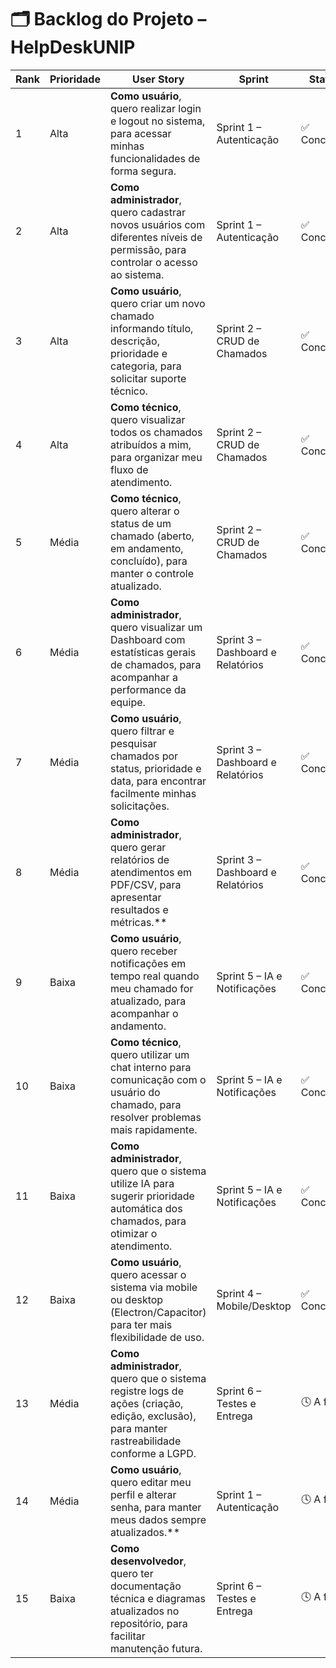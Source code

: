 # 🗂️ Backlog do Projeto – HelpDeskUNIP 

| **Rank** | **Prioridade** | **User Story** | **Sprint** | **Status** |
|--------------|-------------------|----------------------|----------------|----------------|
| 1 | Alta | **Como usuário**, quero realizar login e logout no sistema, para acessar minhas funcionalidades de forma segura. | Sprint 1 – Autenticação | ✅ Concluído |
| 2 | Alta | **Como administrador**, quero cadastrar novos usuários com diferentes níveis de permissão, para controlar o acesso ao sistema. | Sprint 1 – Autenticação | ✅ Concluído |
| 3 | Alta | **Como usuário**, quero criar um novo chamado informando título, descrição, prioridade e categoria, para solicitar suporte técnico. | Sprint 2 – CRUD de Chamados | ✅ Concluído |
| 4 | Alta | **Como técnico**, quero visualizar todos os chamados atribuídos a mim, para organizar meu fluxo de atendimento. | Sprint 2 – CRUD de Chamados | ✅ Concluído |
| 5 | Média | **Como técnico**, quero alterar o status de um chamado (aberto, em andamento, concluído), para manter o controle atualizado. | Sprint 2 – CRUD de Chamados | ✅ Concluído |
| 6 | Média | **Como administrador**, quero visualizar um Dashboard com estatísticas gerais de chamados, para acompanhar a performance da equipe. | Sprint 3 – Dashboard e Relatórios | ✅ Concluído |
| 7 | Média | **Como usuário**, quero filtrar e pesquisar chamados por status, prioridade e data, para encontrar facilmente minhas solicitações. | Sprint 3 – Dashboard e Relatórios | ✅ Concluído |
| 8 | Média | **Como administrador**, quero gerar relatórios de atendimentos em PDF/CSV, para apresentar resultados e métricas.** | Sprint 3 – Dashboard e Relatórios | ✅ Concluído |
| 9 | Baixa | **Como usuário**, quero receber notificações em tempo real quando meu chamado for atualizado, para acompanhar o andamento. | Sprint 5 – IA e Notificações | ✅ Concluído |
| 10 | Baixa | **Como técnico**, quero utilizar um chat interno para comunicação com o usuário do chamado, para resolver problemas mais rapidamente. | Sprint 5 – IA e Notificações | ✅ Concluído |
| 11 | Baixa | **Como administrador**, quero que o sistema utilize IA para sugerir prioridade automática dos chamados, para otimizar o atendimento. | Sprint 5 – IA e Notificações | ✅ Concluído |
| 12 | Baixa | **Como usuário**, quero acessar o sistema via mobile ou desktop (Electron/Capacitor) para ter mais flexibilidade de uso. | Sprint 4 – Mobile/Desktop | ✅ Concluído |
| 13 | Média | **Como administrador**, quero que o sistema registre logs de ações (criação, edição, exclusão), para manter rastreabilidade conforme a LGPD. | Sprint 6 – Testes e Entrega | 🕓 A fazer |
| 14 | Média | **Como usuário**, quero editar meu perfil e alterar senha, para manter meus dados sempre atualizados.** | Sprint 1 – Autenticação | 🕓 A fazer |
| 15 | Baixa | **Como desenvolvedor**, quero ter documentação técnica e diagramas atualizados no repositório, para facilitar manutenção futura. | Sprint 6 – Testes e Entrega | 🕓 A fazer |
